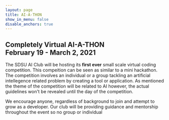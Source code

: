 ```yaml
---
layout: page
title: AI-A-THON
show_in_menu: false
disable_anchors: true
---
```

## Completely Virtual AI-A-THON <br> February 19 - March 2, 2021


The SDSU AI Club will be hosting its **first ever** small scale virtual coding competition. This compeition can be seen as similar to a mini hackathon. The competition involves an individual or a group tackling an artificial intellegence related problem by creating a tool or application. As mentioned the theme of the competition will be related to AI however, the actual guidelines won't be revealed until the day of the competition.

We encourage anyone, regardless of background to join and attempt to grow as a developer. Our club will be providing guidance and mentorship throughout the event so no group or individual 




